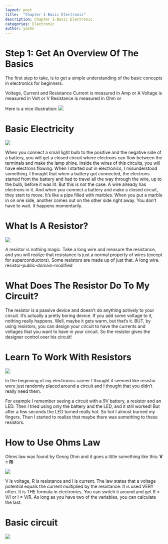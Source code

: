 ```yaml
---
layout: post
title:  "Chapter 1-Basic Electronic"
description: Chapter 1-Basic Electronic. 
categories: Electronic
author: yashn
---
```


# Step 1: Get An Overview Of The Basics

The first step to take, is to get a simple understanding of the basic concepts in electronics for beginners.

Voltage, Current and Resistance
 Current is measured in Amp or A
 Voltage is measured in Volt or V
 Resistance is measured in Ohm or 


Here is a nice illustration:
![]({{site.baseurl}}/images/Ohms-law-cartoon-cropped.jpg)


# Basic Electricity

![]({{site.baseurl}}/images/bulb-battery-105x300.png)

When you connect a small light bulb to the positive and the negative side of a battery, you will get a closed circuit where electrons can flow between the terminals and make the lamp shine. Inside the wires of this circuits, you will have electrons flowing.
When I started out in electronics, I misunderstood something. I thought that when a battery got connected, the electrons started from the battery and had to travel all the way through the wire, up to the bulb, before it was lit. But this is not the case.
A wire already has electrons in it. And when you connect a battery and make a closed circuit, they start to move. It’s like a pipe filled with marbles. When you put a marble in on one side, another comes out on the other side right away. You don’t have to wait. It happens momentarily.



# What Is A Resistor?

![]({{site.baseurl}}/images/resistor-public-domain-modified.jpg)

A resistor is nothing magic. Take a long wire and measure the resistance, and you will realize that resistance is just a normal property of wires (except for superconductors).
Some resistors are made up of just that. A long wire.
resistor-public-domain-modified


# What Does The Resistor Do To My Circuit?

The resistor is a passive device and doesn’t do anything actively to your circuit.
It’s actually a pretty boring device. If you add some voltage to it, nothing really happens. Well, maybe it gets warm, but that’s it.
BUT, by using resistors, you can design your circuit to have the currents and voltages that you want to have in your circuit.
So the resistor gives the designer control over his circuit!


# Learn To Work With Resistors

![]({{site.baseurl}}/images/current-limiting-resistor-with-led.png)

In the beginning of my electronics career I thought it seemed like resistor were just randomly placed around a circuit and I thought that you didn’t really need them.

For example I remember seeing a circuit with a 9V battery, a resistor and an LED. Then I tried using only the battery and the LED, and it still worked!
But after a few seconds the LED turned really hot. So hot I almost burned my fingers. Then I started to realize that maybe there was something to these resistors.


# How to Use Ohms Law

Ohms law was found by Georg Ohm and it goes a little something like this:
**V = RI**

![]({{site.baseurl}}/images/simple-circuit-1.png)

V is voltage, R is resistance and I is current.
The law states that a voltage potential equals the current multiplied by the resistance.
It is used VERY often. It is THE formula in electronics.
You can switch it around and get R = V/I or I = V/R. As long as you have two of the variables, you can calculate the last.

# Basic circuit
![]({{site.baseurl}}/images/basic-led-circuit-withbattery.png)

